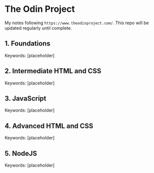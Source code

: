 # The Odin Project
My notes following `https://www.theodinproject.com/`. This repo will be updated regularly until complete. 

## 1. Foundations
Keywords: [placeholder]

## 2. Intermediate HTML and CSS
Keywords: [placeholder]

## 3. JavaScript
Keywords: [placeholder]

## 4. Advanced HTML and CSS
Keywords: [placeholder]

## 5. NodeJS
Keywords: [placeholder]

























